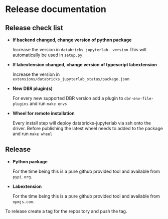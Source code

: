 # Release documentation

## Release check list

- **If backend changed, change version of python package**

    Increase the version in `databricks_jupyterlab._version` This will automatically be used in `setup.py`

- **If labextension changed, change version of typescript labextension**

    Increase the version in `extensions/databricks_jupyterlab_status/package.json`

- **New DBR plugin(s)**

    For every new supported DBR version add a plugin to `dbr-env-file-plugins` and run `make envs`

- **Wheel for remote installation**

    Every install step will deploy databricks-jupyterlab via ssh onto the driver. Before publishing the latest wheel needs to added to the package and run `make wheel`

## Release

- **Python package**

    For the time being this is a pure github provided tool and available from `pypi.org`.

- **Labextension**

    For the time being this is a pure github provided tool and available from `npmjs.com`. 

To release create a tag for the repository and push the tag.
